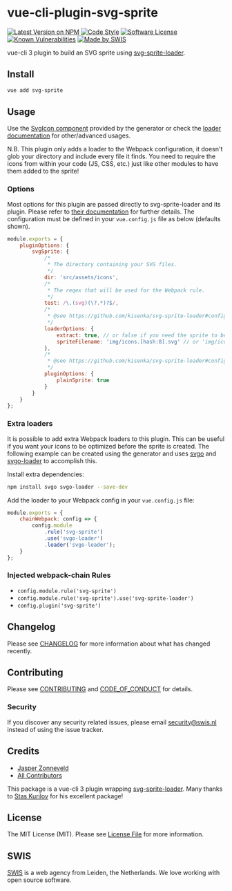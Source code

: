 # vue-cli-plugin-svg-sprite

[![Latest Version on NPM](https://img.shields.io/npm/v/vue-cli-plugin-svg-sprite.svg)](https://www.npmjs.com/package/vue-cli-plugin-svg-sprite)
[![Code Style](https://img.shields.io/badge/code%20style-standard-brightgreen.svg)](http://standardjs.com)
[![Software License](https://img.shields.io/github/license/swisnl/vue-cli-plugin-svg-sprite.svg)](LICENSE.md)
[![Known Vulnerabilities](https://img.shields.io/snyk/vulnerabilities/npm/vue-cli-plugin-svg-sprite.svg)](https://snyk.io/test/github/swisnl/vue-cli-plugin-svg-sprite?targetFile=package.json)
[![Made by SWIS](https://img.shields.io/badge/%F0%9F%9A%80-made%20by%20SWIS-%23D9021B.svg)](https://www.swis.nl)

vue-cli 3 plugin to build an SVG sprite using [svg-sprite-loader](https://github.com/kisenka/svg-sprite-loader).

## Install

```bash
vue add svg-sprite
```

## Usage

Use the [SvgIcon component](template/src/components/SvgIcon.vue) provided by the generator or check the [loader documentation](https://github.com/kisenka/svg-sprite-loader#runtime-configuration) for other/advanced usages.

N.B. This plugin only adds a loader to the Webpack configuration, it doesn't glob your directory and include every file it finds. You need to require the icons from within your code (JS, CSS, etc.) just like other modules to have them added to the sprite!

### Options

Most options for this plugin are passed directly to svg-sprite-loader and its plugin.
Please refer to [their documentation](https://github.com/kisenka/svg-sprite-loader#configuration) for further details.
The configuration must be defined in your `vue.config.js` file as below (defaults shown).

```javascript
module.exports = {
    pluginOptions: {
        svgSprite: {
            /*
             * The directory containing your SVG files.
             */
            dir: 'src/assets/icons',
            /*
             * The reqex that will be used for the Webpack rule.
             */
            test: /\.(svg)(\?.*)?$/,
            /*
             * @see https://github.com/kisenka/svg-sprite-loader#configuration
             */
            loaderOptions: {
                extract: true, // or false if you need the sprite to be automatically injected in the document.body
                spriteFilename: 'img/icons.[hash:8].svg' // or 'img/icons.svg' if filenameHashing == false
            },
            /*
             * @see https://github.com/kisenka/svg-sprite-loader#configuration
             */
            pluginOptions: {
                plainSprite: true
            }    
        }    
    }    
};
```

### Extra loaders

It is possible to add extra Webpack loaders to this plugin.
This can be useful if you want your icons to be optimized before the sprite is created.
The following example can be created using the generator and uses [svgo](https://github.com/svg/svgo) and [svgo-loader](https://github.com/rpominov/svgo-loader) to accomplish this.

Install extra dependencies:
```bash
npm install svgo svgo-loader --save-dev
```

Add the loader to your Webpack config in your `vue.config.js` file:
```javascript
module.exports = {
    chainWebpack: config => {
        config.module
            .rule('svg-sprite')
            .use('svgo-loader')
            .loader('svgo-loader');
    }
};
```

### Injected webpack-chain Rules

- `config.module.rule('svg-sprite')`
- `config.module.rule('svg-sprite').use('svg-sprite-loader')`
- `config.plugin('svg-sprite')`

## Changelog

Please see [CHANGELOG](CHANGELOG.md) for more information about what has changed recently.

## Contributing

Please see [CONTRIBUTING](CONTRIBUTING.md) and [CODE_OF_CONDUCT](CODE_OF_CONDUCT.md) for details.

### Security

If you discover any security related issues, please email security@swis.nl instead of using the issue tracker.

## Credits

- [Jasper Zonneveld](https://github.com/JaZo)
- [All Contributors](../../contributors)

This package is a vue-cli 3 plugin wrapping [svg-sprite-loader](https://github.com/kisenka/svg-sprite-loader). Many thanks to [Stas Kurilov](https://github.com/kisenka) for his excellent package!

## License

The MIT License (MIT). Please see [License File](LICENSE.md) for more information.

## SWIS

[SWIS](https://www.swis.nl) is a web agency from Leiden, the Netherlands. We love working with open source software.
